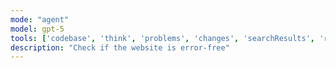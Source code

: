 ```yaml
---
mode: "agent"
model: gpt-5
tools: ['codebase', 'think', 'problems', 'changes', 'searchResults', 'runTests', 'editFiles', 'search', 'runTasks', 'browser-kapture']
description: "Check if the website is error-free"
---
```


